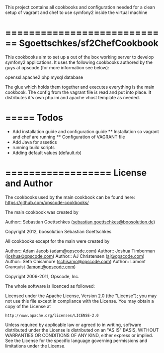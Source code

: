This project contains all cookbooks and configuration needed for a clean setup of vagrant and chef
to use symfony2 inside the virtual machine

============================
Sgoettschkes/sf2ChefCookbook
============================

This cookbooks aim to set up a out of the box working server to develop symfony2 applications. It 
uses the following cookbooks authored by the guys at opscode (for more information see below):

openssl
apache2
php
mysql
database

The glue which holds them together and executes everything is the main cookbook. The config from
the vagrant file is read and put into place. It distributes it's own php.ini and apache vhost
template as needed.

=====
Todos
=====

* Add installation guide and configuration guide
** Installation so vagrant and chef are running
** Configuration of VAGRANT file
* Add Java for assetics
* running build scripts
* Adding default values (default.rb)

==================
License and Author
==================

The cookbooks used by the main cookbook can be found here: https://github.com/opscode-cookbooks/

The main cookbook was created by

Author:: Sebastian Goettschkes (<sebastian.goettschkes@boosolution.de>)

Copyright 2012, boosolution Sebastian Goettschkes

All cookbooks except for the main were created by

Author:: Adam Jacob (<adam@opscode.com>)
Author:: Joshua Timberman (<joshua@opscode.com>)
Author:: AJ Christensen (<aj@opscode.com>)
Author:: Seth Chisamore (<schisamo@opscode.com>)
Author:: Lamont Granquist (<lamont@opscode.com>)

Copyright 2009-2011, Opscode, Inc.

The whole software is licenced as followed:

Licensed under the Apache License, Version 2.0 (the "License");
you may not use this file except in compliance with the License.
You may obtain a copy of the License at

    http://www.apache.org/licenses/LICENSE-2.0

Unless required by applicable law or agreed to in writing, software
distributed under the License is distributed on an "AS IS" BASIS,
WITHOUT WARRANTIES OR CONDITIONS OF ANY KIND, either express or implied.
See the License for the specific language governing permissions and
limitations under the License.